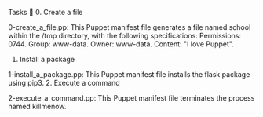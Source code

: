 Tasks 📄
0. Create a file

0-create_a_file.pp: This Puppet manifest file generates a file named school within the /tmp directory, with the following specifications:
Permissions: 0744.
Group: www-data.
Owner: www-data.
Content: "I love Puppet".
1. Install a package

1-install_a_package.pp: This Puppet manifest file installs the flask package using pip3.
2. Execute a command

2-execute_a_command.pp: This Puppet manifest file terminates the process named killmenow.
